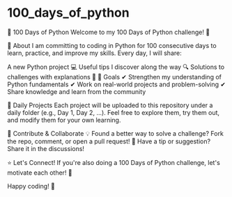 # 100_days_of_python

🚀 100 Days of Python
Welcome to my 100 Days of Python challenge! 🎉

📌 About
I am committing to coding in Python for 100 consecutive days to learn, practice, and improve my skills. Every day, I will share:

A new Python project 💻
Useful tips I discover along the way 🔍
Solutions to challenges with explanations 🧠
🎯 Goals
✔ Strengthen my understanding of Python fundamentals
✔ Work on real-world projects and problem-solving
✔ Share knowledge and learn from the community

📂 Daily Projects
Each project will be uploaded to this repository under a daily folder (e.g., Day 1, Day 2, ...). Feel free to explore them, try them out, and modify them for your own learning.

🤝 Contribute & Collaborate
💡 Found a better way to solve a challenge? Fork the repo, comment, or open a pull request!
📢 Have a tip or suggestion? Share it in the discussions!

⭐ Let's Connect!
If you're also doing a 100 Days of Python challenge, let's motivate each other! 🚀

Happy coding! 🐍
